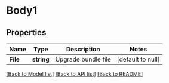# Body1

## Properties
Name | Type | Description | Notes
------------ | ------------- | ------------- | -------------
**File** | **string** | Upgrade bundle file | [default to null]

[[Back to Model list]](../README.md#documentation-for-models) [[Back to API list]](../README.md#documentation-for-api-endpoints) [[Back to README]](../README.md)

